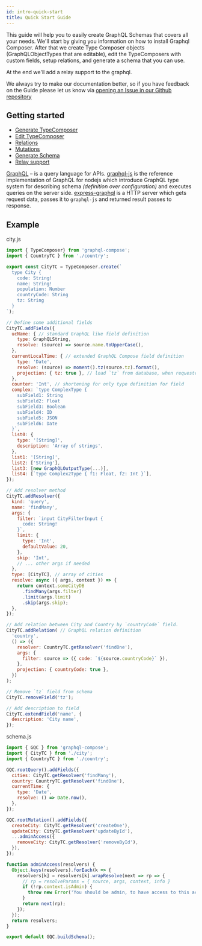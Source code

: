 ```yaml
---
id: intro-quick-start
title: Quick Start Guide
---
```


This guide will help you to easily create GraphQL Schemas that covers all your needs. We'll start by giving you information on how to install Graphql Composer. After that we create Type Composer objects (GraphQLObjectTypes that are editable), edit the TypeComposers with custom fields, setup relations, and generate a schema that you can use.

At the end we'll add a relay support to the graphql.

We always try to make our documentation better, so if you have feedback on the Guide please let us know via [opening an Issue in our Github repository](https://github.com/graphql-compose/graphql-compose-docs/issues/new)

## Getting started

* [Generate TypeComposer](generate-typecomposer.html)
* [Edit TypeComposer](edit-typecomposer.html)
* [Relations](relations.html)
* [Mutations](mutations.html)
* [Generate Schema](generating-schema.html)
* [Relay support](relay.html)

[GraphQL](http://graphql.org/) – is a query language for APIs. [graphql-js](https://github.com/graphql/graphql-js) is the reference implementation of GraphQL for nodejs which introduce GraphQL type system for describing schema _(definition over configuration)_ and executes queries on the server side. [express-graphql](https://github.com/graphql/express-graphql) is a HTTP server which gets request data, passes it to `graphql-js` and returned result passes to response.

## Example

city.js

```js
import { TypeComposer} from 'graphql-compose';
import { CountryTC } from './country';

export const CityTC = TypeComposer.create(`
  type City {
    code: String!
    name: String!
    population: Number
    countryCode: String
    tz: String
  }
`);

// Define some additional fields
CityTC.addFields({
  ucName: { // standard GraphQL like field definition
    type: GraphQLString,
    resolve: (source) => source.name.toUpperCase(),
  },
  currentLocalTime: { // extended GraphQL Compose field definition
    type: 'Date',
    resolve: (source) => moment().tz(source.tz).format(),
    projection: { tz: true }, // load `tz` from database, when requested only `localTime` field
  },
  counter: 'Int', // shortening for only type definition for field
  complex: `type ComplexType {
    subField1: String
    subField2: Float
    subField3: Boolean
    subField4: ID
    subField5: JSON
    subField6: Date
  }`,
  list0: {
    type: '[String]',
    description: 'Array of strings',
  },
  list1: '[String]',
  list2: ['String'],
  list3: [new GraphQLOutputType(...)],
  list4: [`type Complex2Type { f1: Float, f2: Int }`],
});

// Add resolver method
CityTC.addResolver({
  kind: 'query',
  name: 'findMany',
  args: {
    filter: `input CityFilterInput {
      code: String!
    }`,
    limit: {
      type: 'Int',
      defaultValue: 20,
    },
    skip: 'Int',
    // ... other args if needed
  },
  type: [CityTC], // array of cities
  resolve: async ({ args, context }) => {
    return context.someCityDB
      .findMany(args.filter)
      .limit(args.limit)
      .skip(args.skip);
  },
});

// Add relation between City and Country by `countryCode` field.
CityTC.addRelation( // GraphQL relation definition
  'country',
  () => ({
    resolver: CountryTC.getResolver('findOne'),
    args: {
      filter: source => ({ code: `${source.countryCode}` }),
    },
    projection: { countryCode: true },
  })
);

// Remove `tz` field from schema
CityTC.removeField('tz');

// Add description to field
CityTC.extendField('name', {
  description: 'City name',
});
```

schema.js

```js
import { GQC } from 'graphql-compose';
import { CityTC } from './city';
import { CountryTC } from './country';

GQC.rootQuery().addFields({
  cities: CityTC.getResolver('findMany'),
  country: CountryTC.getResolver('findOne'),
  currentTime: {
    type: 'Date',
    resolve: () => Date.now(),
  },
});

GQC.rootMutation().addFields({
  createCity: CityTC.getResolver('createOne'),
  updateCity: CityTC.getResolver('updateById'),
  ...adminAccess({
    removeCity: CityTC.getResolver('removeById'),
  }),
});

function adminAccess(resolvers) {
  Object.keys(resolvers).forEach(k => {
    resolvers[k] = resolvers[k].wrapResolve(next => rp => {
      // rp = resolveParams = { source, args, context, info }
      if (!rp.context.isAdmin) {
        throw new Error('You should be admin, to have access to this action.');
      }
      return next(rp);
    });
  });
  return resolvers;
}

export default GQC.buildSchema();
```
